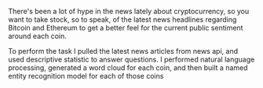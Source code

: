 There's been a lot of hype in the news lately about cryptocurrency, so you want to take stock, so to speak, of the latest news headlines regarding Bitcoin and Ethereum to get a better feel for the current public sentiment around each coin.

To perform the task I pulled the latest news articles from news api, and used descriptive statistic to answer questions. I performed natural language processing, generated a word cloud for each coin, and then built a named entity recognition model for each of those coins
